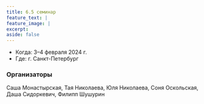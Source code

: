 ```yaml
---
title: 6.5 семинар
feature_text: |
feature_image: |
excerpt: 
aside: false
---
```


- Когда: 3–4 февраля 2024 г.
- Где: г. Санкт-Петербург

### Организаторы

Саша Монастырская, Тая Николаева, Юля Николаева, Соня Оскольская, Даша Сидоркевич, Филипп Шушурин